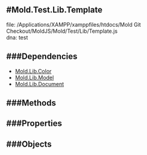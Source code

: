 
#Mold.Test.Lib.Template
---------------------------------------

file: /Applications/XAMPP/xamppfiles/htdocs/Mold Git Checkout/MoldJS/Mold/Test/Lib/Template.js  
dna: test


	




###Dependencies
--------------

* [Mold.Lib.Color](../../../Mold/Lib/Color.md) 
* [Mold.Lib.Model](../../../Mold/Lib/Model.md) 
* [Mold.Lib.Document](../../../Mold/Lib/Document.md) 



   
###Methods
--------------

   
###Properties
-------------

   
###Objects
------------


		
